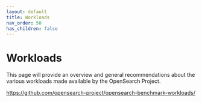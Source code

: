 ```yaml
---
layout: default
title: Workloads
nav_order: 50
has_children: false
---
```


# Workloads

This page will provide an overview and general recommendations about the various workloads made available by the OpenSearch Project.

https://github.com/opensearch-project/opensearch-benchmark-workloads/